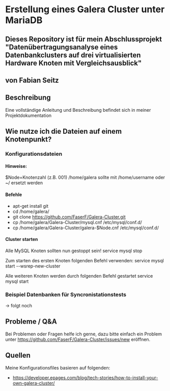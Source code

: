 # Erstellung eines Galera Cluster unter MariaDB
## Dieses Repository ist für mein Abschlussprojekt "Datenübertragungsanalyse eines Datenbankclusters auf drei virtualisierten Hardware Knoten mit Vergleichsausblick"
## von Fabian Seitz
## Beschreibung

Eine vollständige Anleitung und Beschreibung befindet sich in meiner Projektdokumentation

## Wie nutze ich die Dateien auf einem Knotenpunkt?

### Konfigurationsdateien

#### Hinweise:
$Node=Knotenzahl (z.B. 001)
/home/galera sollte mit /home/username oder ~/ ersetzt werden

#### Befehle
- apt-get install git
- cd /home/galera/
- git clone https://github.com/FaserF/Galera-Cluster.git
- cp /home/galera/Galera-Cluster/mysql.cnf /etc/mysql/conf.d/
- cp /home/galera/Galera-Cluster/galera-$Node.cnf /etc/mysql/conf.d/

#### Cluster starten
Alle MySQL Knoten sollten nun gestoppt sein!
service mysql stop

Zum starten des ersten Knoten folgenden Befehl verwenden:
service mysql start --wsrep-new-cluster

Alle weiteren Knoten werden durch folgenden Befehl gestartet
service mysql start

### Beispiel Datenbanken für Syncronistationstests

-> folgt noch

## Probleme / Q&A

Bei Problemen oder Fragen helfe ich gerne, dazu bitte einfach ein Problem unter https://github.com/FaserF/Galera-Cluster/issues/new eröffnen.

## Quellen
Meine Konfigurationsfiles basieren auf folgenden:
- https://developer.epages.com/blog/tech-stories/how-to-install-your-own-galera-cluster/